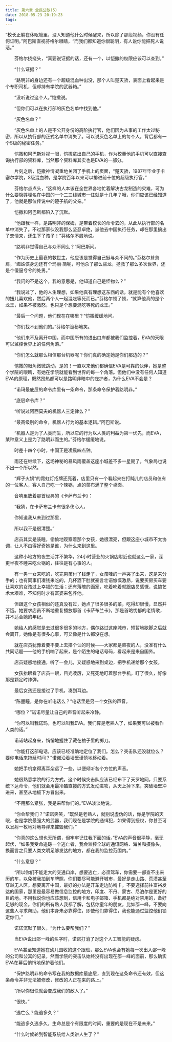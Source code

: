 ```yaml
---
title: 第六章 全民公敌(5)
date: 2018-05-23 20:19:23
tags:
---
```

“校长正躺在休眠舱里，没人知道他什么时候醒来，所以除了那段视频，你没有任何证明。”阿巴斯直视芬格尔眼睛，“而我们都知道你很聪明，有人说你能把死人说活。”

　　芬格尔挠挠头，“真要说证据的话，还有一个，以恺撒的权限应该可以查到。”

　　“什么证据？”

　　“路明非的身边还有一个超级混血种出没，那个人叫楚天骄，表面上看起来是个专职司机，但却持有学院的武器箱。”

　　“没听说过这个人。”恺撒说。

　　“但你们可以在执行部的灰色名单中找到他。”

　　“灰色名单？”

　　“灰色名单上的人是不公开身份的高阶执行官，他们因为从事的工作太过秘密，所以从执行部的正式名单中消失了。可以说灰色名单上的每个人，背后都有一个S级的秘密任务。”

　　恺撒和阿巴斯对视一眼，恺撒拿出自己的手机，作为校董他的手机可以直接查询执行部的资料库，当然那个资料库其实也是EVA的一部分。

　　片刻之后，恺撒神情凝重地关闭了手机上的页面，“楚天骄，1987年毕业于卡塞尔学院，S级混血种，是学院百年以来可以排进前十位的超级执行官。”

　　芬格尔点点头，“这样的人本该在全世界各地忙着解决古龙制造的灾难，可为什么要隐姓埋名在中国的一个二三线城市一住就是十几年？哦，你们应该已经知道了，他就是那位传说中的楚子航的父亲。”

　　恺撒和阿巴斯都陷入了沉默。

　　“他跟我一样，是路明非的保姆，是带着校长的命令去的，从此从执行部的名单中消失了。不过那家伙没我那么坚忍卓绝，派他去中国执行任务，却在那里搞出了恋情来，还生下了孩子！”芬格尔不屑地说。

　　“路明非觉得自己与众不同么？”阿巴斯问。

　　“作为历史上最衰的救世主，他应该是觉得自己挺与众不同的。”芬格尔耸耸肩，“蜘蛛侠身边还有个玛丽·简呢，可他杀了那么些龙，拯救了那么多次世界，还是个傻逼兮兮的处男。”

　　“我问的不是这个，我的意思是，他知道自己是怪物么？”

　　“我说过了，他的人生理想，如果他真有理想这东西的话，就是能有个他喜欢的妞儿喜欢他，然后两个人一起混吃等死而已。”芬格尔顿了顿，“就算他真的是个龙王，如果不被激怒，也只是个想要混吃等死的龙王。”

　　“最后一个问题，他们现在在哪里？”恺撒缓缓地问。

　　“你们找不到他们的。”芬格尔诡秘地笑。

　　“他们来不及离开中国，而中国所有的进出口岸都被我们监控着，EVA的天眼可以监控世界上的任何角落。”

　　“你们怎么就那么相信那台机器呢？你们真的确定她是你们那边的？”

　　恺撒的眼角微微跳动，是的！一直以来他们都确信EVA是可靠的伙伴，她是整个学院的眼睛，有她在学院就能看到世界的每一个角落。但他们中没有任何人知道EVA的原理，既然昂热都可以是路明非暗中的庇护者，为什么EVA不会是？

　　“诺玛最底层的命令库里有一条命令，那条命令保护着路明非。”

　　“底层命令库？”

　　“听说过阿西莫夫的机器人三定律么？”

　　“最高级别的命令，机器人行为的基本逻辑。”阿巴斯说。

　　“机器人是为了人类而生，所以它的行为以人类的利益为第一优先，而EVA，某种意义上是为了路明非而生的。”芬格尔缓缓地说。

　　时差十四个小时，中国正是凌晨四点钟。

　　雨还在继续下，这场神秘的暴风雨覆盖这座小城差不多一星期了，气象局也说不出一个所以然。

　　“辉子火锅”的霓虹灯招牌还亮着，店里只有一个看起来在打盹儿的店员和仅有的一位客人，客人自己吃一个辣锅，点的菜布满了整个桌面。

　　音响里放着那首经典的《卡萨布兰卡》：

　　“我猜，在卡萨布兰卡有很多伤心人，

　　你知道我从未到过那里，

　　所以我不是很清楚。”

　　店员其实是装睡，偷偷地观察着那个女孩，她很漂亮，但跟这座小城市不太协调，让人不由得好奇她是谁，为什么来到这里。

　　这种小地方的夜生活并不繁华，24小时营业的火锅店附近也就这么一家，深更半夜不睡来吃火锅的，往往是有心事的人。

　　有一男一女来吃的，吃完男孩付了钱走了，女孩哇的一声哭了出来，这是来分手的；也有同事们凑钱来吃的，几杯酒下肚就豪言壮语慷慨激昂，说要买房买车要让喜欢的女孩过上幸福的生活；还有落魄的画家，吃着吃着就跟店员感慨，说搞艺术太艰难，不知何时才有富婆来包养他。

　　但跟这个女孩相似的还真没有过，她点了很多很多的菜，吃得却很慢，显然并不饿。她要求店员不断地重复播放那首《卡萨布兰卡》，那是首略忧郁的老情歌，并不适合她的年纪。

　　她给人的感觉是去过很多很多的地方，偶尔路过这座城市，短暂地歇脚之后就会离开，她像是有很多心事，可又像是什么都没在想。

　　就在店员犹豫着要不要上去搭个讪的时候——大家都是熬夜的人，没准有什么共同话题——他的手机响了起来，是个陌生的电话号码，看起来是来自国外。

　　店员疑惑地接通，听了一会儿，又疑惑地来到桌边，把手机递给那个女孩。

　　女孩抬眼看了店员一眼，目光凌厉，又死死地盯着那台手机，盯了很久，好像那是颗定时炸弹。

　　最后女孩还是接过了手机，凑到耳边。

　　“陈墨瞳，是你在听电话么？”电话里是另一个女孩的声音。

　　“哪位？”诺诺尽量让自己的声音听起来冷静。

　　“你可以叫我诺玛，也可以叫我EVA。我们算是老熟人了，如果我可以被看作人类的话。”

　　诺诺站起身来，悄悄地握住了藏在袖子里的掷刀。

　　“你能打这部电话，应该已经准确地定位了我们。怎么？突击队还没就位么？要你电话来拖延时间？”诺诺沿着墙壁谨慎地移动着。

　　她把手机拿得离耳朵远了一些，以便倾听各个方位的声音。

　　她很熟悉学院的行为方式，这个时候突击队应该已经布下了天罗地网，只要系统下达命令，他们就会用最冷酷直接的方式发动进攻，从天上掉下来，突破墙壁冲进来，甚至从地板下方冒出来。

　　“不用那么紧张，我是来帮你们的。”EVA淡淡地说。

　　“你会帮我们？”诺诺笑笑，“既然是老熟人，就别说虚伪的话，你是学院的天眼，也是学院最强大的武器，我们现在是学院的通缉犯，如果得到授权，你甚至可以发射一枚地对地导弹来摧毁我们。”

　　“你真的这么想也无所谓，但牢牢记住我下面的话。”EVA的声音很平静，毫无起伏，“如果我受命追踪一个逃亡者，我会监控全球的通讯网络、海关和摄像头，换而言之只要人类文明足够发达的地方，都在我的监控范围内。”

　　“什么意思？”

　　“所以你们不能走大的交通口岸，想要逃亡，必须驾车，你需要一部查不出来历的车，以免被我拍到车牌照，你们要尽可能避开城市，最好是走山路、荒漠甚至穿越无人区。想要离开中国，最好的办法是开车走边防哨卡。不要选择前往富裕发达的国家，那里是最容易做信息监控的地方，印度、不丹、蒙古、尼泊尔是更好的目的地。不用我说你也应该想到，信用卡和电子邮箱、手机都是绝对禁用的，备好足够的现金。你们的所有熟人我都了解，包括你童年的朋友，比如邵一峰，不要向这些人寻求帮助，他们本身未必靠得住，即使他们靠得住，我也能通过监控他们锁定你们。”

　　诺诺沉默了很久，“为什么要帮我们？”

　　当EVA说出邵一峰的名字时，诺诺打消了对这个人工智能的疑虑。

　　EVA甚至知道她在幼儿园收的这个跟班，那么EVA也会有她每一次出入邵一峰的公司和公寓的记录，然而学院的突击队始终没有出现在邵一峰的面前，那么确实EVA在幕后悄悄地保护着他们。

　　“保护路明非的命令写在我的数据库最底层，直到现在这条命令还有效，但这条命令并非无法被修改，修改的人正在来的路上。”

　　“所以你很快就会变成我们的敌人了。”

　　“很快。”

　　“逃亡么？能逃多久？”

　　“能逃多久逃多久，生命总是个有限度的时间，重要的是现在不是未来。”

　　“什么时候轮到智能系统给人类讲人生了？”
